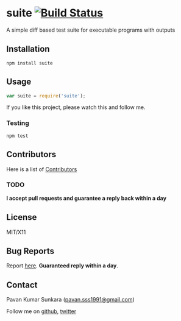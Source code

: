 # suite [![Build Status](https://secure.travis-ci.org/pkumar/node-suite.png)](http://travis-ci.org/pkumar/node-suite)


A simple diff based test suite for executable programs with outputs

## Installation
```
npm install suite
```

## Usage

```js
var suite = require('suite');
```

If you like this project, please watch this and follow me.

### Testing
```
npm test
```

## Contributors
Here is a list of [Contributors](http://github.com/pkumar/node-suite/contributors)

### TODO

__I accept pull requests and guarantee a reply back within a day__

## License
MIT/X11

## Bug Reports
Report [here](http://github.com/pkumar/node-suite/issues). __Guaranteed reply within a day__.

## Contact
Pavan Kumar Sunkara (pavan.sss1991@gmail.com)

Follow me on [github](https://github.com/users/follow?target=pkumar), [twitter](http://twitter.com/pksunkara)
